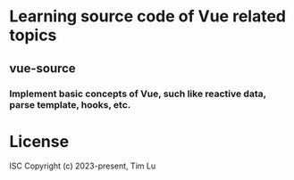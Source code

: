 # Learning source code of Vue related topics

## vue-source

### Implement basic concepts of Vue, such like reactive data, parse template, hooks, etc.

# License

ISC
Copyright (c) 2023-present, Tim Lu
